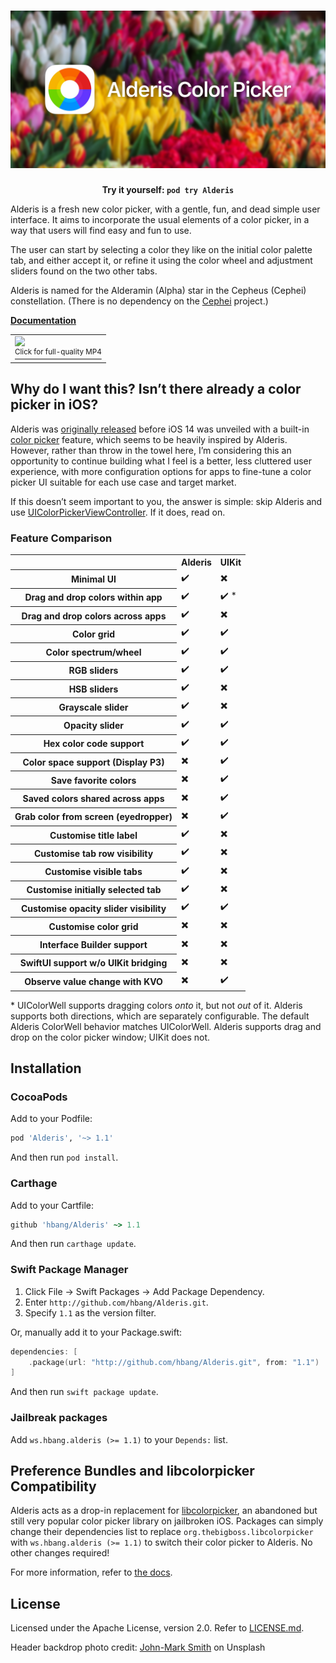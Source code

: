 # ![Alderis Color Picker](screenshots/logo.jpg)

**<center>Try it yourself: `pod try Alderis`</center>**

Alderis is a fresh new color picker, with a gentle, fun, and dead simple user interface. It aims to incorporate the usual elements of a color picker, in a way that users will find easy and fun to use.

The user can start by selecting a color they like on the initial color palette tab, and either accept it, or refine it using the color wheel and adjustment sliders found on the two other tabs.

Alderis is named for the Alderamin (Alpha) star in the Cepheus (Cephei) constellation. (There is no dependency on the [Cephei](https://hbang.github.io/libcephei/) project.)

**[Documentation](https://hbang.github.io/Alderis/)**

<table align="center">
<tr>
<td>
<a href="https://hbang.github.io/Alderis/screenshots/alderis-demo.mp4">
<img src="screenshots/alderis-demo.gif" width="320">
<br>
<sup>Click for full-quality MP4</sup>
</a>
</td>
</tr>
</table>

## Why do I want this? Isn’t there already a color picker in iOS?
Alderis was [originally released](https://twitter.com/hbkirb/status/1239332547437326337) before iOS 14 was unveiled with a built-in [color picker](https://developer.apple.com/design/human-interface-guidelines/ios/controls/color-wells/) feature, which seems to be heavily inspired by Alderis. However, rather than throw in the towel here, I’m considering this an opportunity to continue building what I feel is a better, less cluttered user experience, with more configuration options for apps to fine-tune a color picker UI suitable for each use case and target market.

If this doesn’t seem important to you, the answer is simple: skip Alderis and use [UIColorPickerViewController](https://developer.apple.com/documentation/uikit/uicolorpickerviewcontroller). If it does, read on.

### Feature Comparison

<table>
<tr> <th></th> <th>Alderis</th> <th>UIKit</th> </tr>
<tr> <th>Minimal UI</th> <td>✔️</td> <td>✖️</td> </tr>
<tr> <th>Drag and drop colors within app</th> <td>✔️</td> <td>✔️ *</td> </tr>
<tr> <th>Drag and drop colors across apps</th> <td>✔️</td> <td>✖️</td> </tr>
<tr> <th>Color grid</th> <td>✔️</td> <td>✔️</td> </tr>
<tr> <th>Color spectrum/wheel</th> <td>✔️</td> <td>✔️</td> </tr>
<tr> <th>RGB sliders</th> <td>✔️</td> <td>✔️</td> </tr>
<tr> <th>HSB sliders</th> <td>✔️</td> <td>✖️</td> </tr>
<tr> <th>Grayscale slider</th> <td>✔️</td> <td>✖️</td> </tr>
<tr> <th>Opacity slider</th> <td>✔️</td> <td>✔️</td> </tr>
<tr> <th>Hex color code support</th> <td>✔️</td> <td>✔️</td> </tr>
<tr> <th>Color space support (Display P3)</th> <td>✖️</td> <td>✔️</td> </tr>
<tr> <th>Save favorite colors</th> <td>✖️</td> <td>✔️</td> </tr>
<tr> <th>Saved colors shared across apps</th> <td>✖️</td> <td>✔️</td> </tr>
<tr> <th>Grab color from screen (eyedropper)</th> <td>✖️</td> <td>✔️</td> </tr>
<tr> <th>Customise title label</th> <td>✔️</td> <td>✖️</td> </tr>
<tr> <th>Customise tab row visibility</th> <td>✔️</td> <td>✖️</td> </tr>
<tr> <th>Customise visible tabs</th> <td>✔️</td> <td>✖️</td> </tr>
<tr> <th>Customise initially selected tab</th> <td>✔️</td> <td>✖️</td> </tr>
<tr> <th>Customise opacity slider visibility</th> <td>✔️</td> <td>✔️</td> </tr>
<tr> <th>Customise color grid</th> <td>✖️</td> <td>✖️</td> </tr>
<tr> <th>Interface Builder support</th> <td>✖️</td> <td>✖️</td> </tr>
<tr> <th>SwiftUI support w/o UIKit bridging</th> <td>✖️</td> <td>✖️</td> </tr>
<tr> <th>Observe value change with KVO</th> <td>✖️</td> <td>✔️</td> </tr>
</table>

\* UIColorWell supports dragging colors *onto* it, but not *out* of it. Alderis supports both directions, which are separately configurable. The default Alderis ColorWell behavior matches UIColorWell. Alderis supports drag and drop on the color picker window; UIKit does not.

## Installation

### CocoaPods
Add to your Podfile:

```ruby
pod 'Alderis', '~> 1.1'
```

And then run `pod install`.

### Carthage
Add to your Cartfile:

```ruby
github 'hbang/Alderis' ~> 1.1
```

And then run `carthage update`.

### Swift Package Manager
1. Click File &rarr; Swift Packages &rarr; Add Package Dependency.
2. Enter `http://github.com/hbang/Alderis.git`.
3. Specify `1.1` as the version filter.

Or, manually add it to your Package.swift:

```swift
dependencies: [
	.package(url: "http://github.com/hbang/Alderis.git", from: "1.1")
]
```

And then run `swift package update`.

### Jailbreak packages
Add `ws.hbang.alderis (>= 1.1)` to your `Depends:` list.

## Preference Bundles and libcolorpicker Compatibility
Alderis acts as a drop-in replacement for [libcolorpicker](https://github.com/atomikpanda/libcolorpicker), an abandoned but still very popular color picker library on jailbroken iOS. Packages can simply change their dependencies list to replace `org.thebigboss.libcolorpicker` with `ws.hbang.alderis (>= 1.1)` to switch their color picker to Alderis. No other changes required!

For more information, refer to [the docs](https://hbang.github.io/Alderis/preference-bundles.html).

## License
Licensed under the Apache License, version 2.0. Refer to [LICENSE.md](https://github.com/hbang/Alderis/blob/main/LICENSE.md).

Header backdrop photo credit: [John-Mark Smith](https://unsplash.com/@mrrrk_smith) on Unsplash
